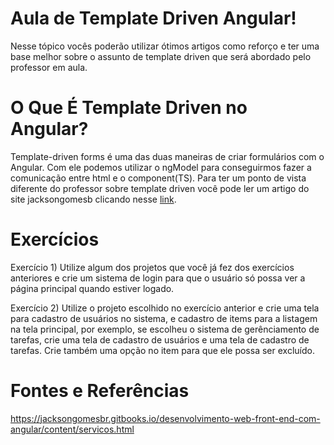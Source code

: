 # Aula de Template Driven Angular!

Nesse tópico vocês poderão utilizar ótimos artigos como reforço e ter uma base melhor sobre o assunto de template driven que será abordado pelo professor em aula.

# O Que É Template Driven no Angular?
Template-driven forms é uma das duas maneiras de criar formulários com o Angular.
Com ele podemos utilizar o ngModel para conseguirmos fazer a comunicação entre html e o component(TS).
Para ter um ponto de vista diferente do professor sobre template driven você pode ler um artigo do site jacksongomesb clicando nesse [link](https://www.fabricadecodigo.com/criar-formulario-template-driven-forms/).

# Exercícios
Exercício 1) Utilize algum dos projetos que você já fez dos exercícios anteriores e crie um sistema de login para que o usuário só possa ver a página principal quando estiver logado.

Exercício 2) Utilize o projeto escolhido no exercício anterior e crie uma tela para cadastro de usuários no sistema, e cadastro de items para a listagem na tela principal, por exemplo, se escolheu o sistema de gerênciamento de tarefas, crie uma tela de cadastro de usuários e uma tela de cadastro de tarefas.
Crie também uma opção no item para que ele possa ser excluído.


# Fontes e Referências

https://jacksongomesbr.gitbooks.io/desenvolvimento-web-front-end-com-angular/content/servicos.html

